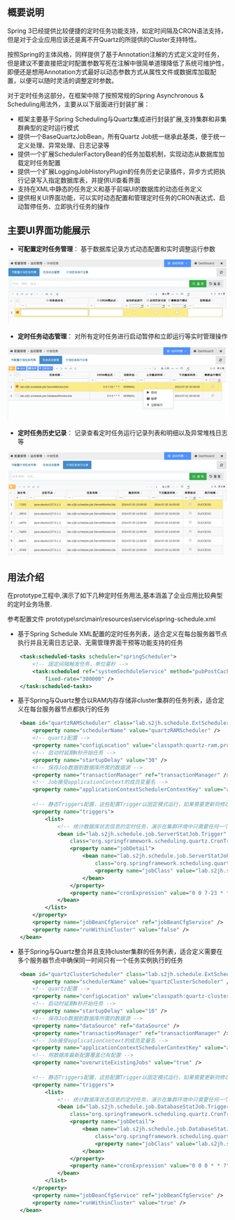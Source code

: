 ## 概要说明

Spring 3已经提供比较便捷的定时任务功能支持，如定时间隔及CRON语法支持，
但是对于企业应用应该还是离不开Quartz的所提供的Cluster支持特性。

按照Spring的主体风格，同样提供了基于Annotation注解的方式定义定时任务，但是建议不要直接把定时配置参数写死在注解中很简单道理降低了系统可维护性，
即便还是想用Annotation方式最好以动态参数方式从属性文件或数据库加载配置，以便可以随时灵活的调整定时参数。

对于定时任务这部分，在框架中除了按照常规的Spring Asynchronous & Scheduling用法外，主要从以下层面进行封装扩展：

* 框架主要基于Spring Scheduling与Quartz集成进行封装扩展,支持集群和非集群典型的定时运行模式
* 提供一个BaseQuartzJobBean，所有Quartz Job统一继承此基类，便于统一定义处理、异常处理、日志记录等
* 提供一个扩展SchedulerFactoryBean的任务加载机制，实现动态从数据库加载定时任务配置
* 提供一个扩展LoggingJobHistoryPlugin的任务历史记录插件，异步方式把执行记录写入指定数据库表，并提供UI查看界面
* 支持在XML中静态的任务定义和基于前端UI的数据库的动态任务定义
* 提供相关UI界面功能，可以实时动态配置和管理定时任务的CRON表达式、启动暂停任务、立即执行任务的操作

## 主要UI界面功能展示

* **可配置定时任务管理**： 基于数据库记录方式动态配置和实时调整运行参数

![schedule-cfg](images/schedule-cfg.png)

* **定时任务动态管理**： 对所有定时任务进行启动暂停和立即运行等实时管理操作

![schedule-mgmt](images/schedule-mgmt.png)

* **定时任务历史记录**： 记录查看定时任务运行记录列表和明细以及异常堆栈日志等

![schedule-hist-list.gif](images/schedule-hist-list.png)

## 用法介绍

在prototype工程中,演示了如下几种定时任务用法,基本涵盖了企业应用比较典型的定时业务场景.

参考配置文件 prototype\src\main\resources\service\spring-schedule.xml

* 基于Spring Schedule XML配置的定时任务列表，适合定义在每台服务器节点执行并且无需日志记录、无需管理界面干预等功能支持的任务 

```xml
    <task:scheduled-tasks scheduler="springScheduler">
        <!-- 固定间隔触发任务，单位毫秒 -->
        <task:scheduled ref="systemSechduleService" method="pubPostCacheRefreshTimely"
            fixed-rate="300000" />
    </task:scheduled-tasks>
```

* 基于Spring与Quartz整合以RAM内存存储非cluster集群的任务列表，适合定义在每台服务器节点都执行的任务

```xml
    <bean id="quartzRAMScheduler" class="lab.s2jh.schedule.ExtSchedulerFactoryBean">
        <property name="schedulerName" value="quartzRAMScheduler" />
        <!-- quartz配置 -->
        <property name="configLocation" value="classpath:quartz-ram.properties" />
        <!-- 启动时延期N秒开始任务 -->
        <property name="startupDelay" value="30" />
        <!-- 保存Job数据到数据库所需的数据源 -->
        <property name="transactionManager" ref="transactionManager" />
        <!-- Job接受applicationContext的成员变量名 -->
        <property name="applicationContextSchedulerContextKey" value="applicationContext" />

        <!-- 静态Triggers配置，这些配置Trigger以固定模式运行，如果需要更新则修改配置后更新应用部署才能生效 -->
        <property name="triggers">
            <list>
                <!-- 统计数据库状态信息的定时任务，演示在集群环境中只需要任何一个节点统计执行即可 -->
                <bean id="lab.s2jh.schedule.job.ServerStatJob.Trigger"
                    class="org.springframework.scheduling.quartz.CronTriggerBean">
                    <property name="jobDetail">
                        <bean name="lab.s2jh.schedule.job.ServerStatJob"
                            class="org.springframework.scheduling.quartz.JobDetailBean">
                            <property name="jobClass" value="lab.s2jh.schedule.job.ServerStatJob" />
                        </bean>
                    </property>
                    <property name="cronExpression" value="0 0 7-23 * * ?" />
                </bean>
            </list>
        </property>
        <property name="jobBeanCfgService" ref="jobBeanCfgService" />
        <property name="runWithinCluster" value="false" />
    </bean>
```

* 基于Spring与Quartz整合并且支持cluster集群的任务列表，适合定义需要在多个服务器节点中确保同一时间只有一个任务实例执行的任务

```xml
    <bean id="quartzClusterScheduler" class="lab.s2jh.schedule.ExtSchedulerFactoryBean">
        <property name="schedulerName" value="quartzClusterScheduler" />
        <!-- quartz配置 -->
        <property name="configLocation" value="classpath:quartz-cluster.properties" />
        <!-- 启动时延期N秒开始任务 -->
        <property name="startupDelay" value="10" />
        <!-- 保存Job数据到数据库所需的数据源 -->
        <property name="dataSource" ref="dataSource" />
        <property name="transactionManager" ref="transactionManager" />
        <!-- Job接受applicationContext的成员变量名 -->
        <property name="applicationContextSchedulerContextKey" value="applicationContext" />
        <!-- 用数据库最新配置覆盖已有配置 -->
        <property name="overwriteExistingJobs" value="true" />

        <!-- 静态Triggers配置，这些配置Trigger以固定模式运行，如果需要更新则修改配置后更新应用部署才能生效 -->
        <property name="triggers">
            <list>
                <!-- 统计数据库状态信息的定时任务，演示在集群环境中只需要任何一个节点统计执行即可 -->
                <bean id="lab.s2jh.schedule.job.DatabaseStatJob.Trigger"
                    class="org.springframework.scheduling.quartz.CronTriggerBean">
                    <property name="jobDetail">
                        <bean name="lab.s2jh.schedule.job.DatabaseStatJob"
                            class="org.springframework.scheduling.quartz.JobDetailBean">
                            <property name="jobClass" value="lab.s2jh.schedule.job.DatabaseStatJob" />
                        </bean>
                    </property>
                    <property name="cronExpression" value="0 0 0 * * ?" />
                </bean>
            </list>
        </property>
        <property name="jobBeanCfgService" ref="jobBeanCfgService" />
        <property name="runWithinCluster" value="true" />
    </bean>
```   